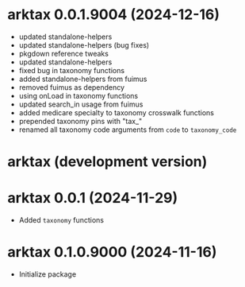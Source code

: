 <!-- NEWS.md is maintained by https://cynkra.github.io/fledge, do not edit -->

# arktax 0.0.1.9004 (2024-12-16)

* updated standalone-helpers
* updated standalone-helpers (bug fixes)
* pkgdown reference tweaks
* updated standalone-helpers
* fixed bug in taxonomy functions
* added standalone-helpers from fuimus
* removed fuimus as dependency
* using onLoad in taxonomy functions
* updated search_in usage from fuimus
*  added medicare specialty to taxonomy crosswalk functions
*  prepended taxonomy pins with "tax_"
*  renamed all taxonomy code arguments from `code` to `taxonomy_code`


# arktax (development version)

# arktax 0.0.1 (2024-11-29)

* Added `taxonomy` functions

# arktax 0.1.0.9000 (2024-11-16)

* Initialize package
